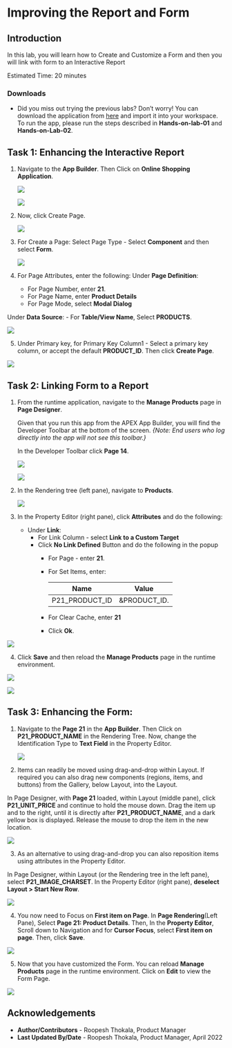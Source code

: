 # Improving the Report and Form

## Introduction
In this lab, you will learn how to Create and Customize a Form and then you will link with form to an Interactive Report

Estimated Time: 20 minutes

### Downloads

- Did you miss out trying the previous labs? Don’t worry! You can download the application from [here](online-shopping-cart-6.sql) and import it into your workspace. To run the app, please run the steps described in **Hands-on-lab-01** and **Hands-on-Lab-02**.

## Task 1: Enhancing the Interactive Report

1. Navigate to the **App Builder**. Then Click on **Online Shopping Application**.

    ![](images/navigate-to-osa1.png " ")

    ![](images/navigate-to-osa2.png " ")

2. Now, click Create Page.

    ![](images/create-form1.png " ")

3. For Create a Page: Select Page Type - Select **Component** and then select **Form**.

    ![](images/create-form2.png " ")

4. For Page Attributes, enter the following:
  Under **Page Definition**:
    - For Page Number, enter **21**.
    - For Page Name, enter **Product Details**
    - For Page Mode, select **Modal Dialog**

  Under **Data Source**:
    - For **Table/View Name**, Select **PRODUCTS**.

  ![](./images/create-form3.png " ")

5. Under Primary key, for Primary Key Column1 - Select a primary key column, or accept the default **PRODUCT_ID**. Then click **Create Page**.

![](./images/create-form4.png " ")

## Task 2: Linking Form to a Report

1. From the runtime application, navigate to the **Manage Products** page in **Page Designer**.

    Given that you run this app from the APEX App Builder, you will find the Developer Toolbar at the bottom of the screen.
    *{Note: End users who log directly into the app will not see this toolbar.}*

    In the Developer Toolbar click **Page 14**.

    ![](./images/navigate-to-mp1.png " ")

    ![](./images/navigate-to-mp2.png " ")

2. In the Rendering tree (left pane), navigate to **Products**.

    ![](./images/linking-a-form1.png " ")

3. In the Property Editor (right pane), click **Attributes** and do the following:

    - Under **Link**:
      -   For Link Column - select **Link to a Custom Target**
      -   Click **No Link Defined** Button and do the following in the popup
            - For Page - enter **21**.
            - For Set Items, enter:

                | Name | Value |
                | --- | --- |
                | P21\_PRODUCT\_ID | &PRODUCT_ID. |

            - For Clear Cache, enter **21**
            - Click **Ok**.


  ![](./images/linking-a-form2.png " ")

4. Click **Save** and then reload the **Manage Products** page in the runtime environment.

  ![](./images/refresh-manage-products.png " ")

  ![](./images/refresh-manage-products1.png " ")

## Task 3: Enhancing the Form:

1.  Navigate to the **Page 21** in the **App Builder**. Then Click on **P21_PRODUCT_NAME** in the Rendering Tree. Now, change the Identification Type to **Text Field** in the Property Editor.

    ![](images/navigate-to-page21.png " ")

2. Items can readily be moved using drag-and-drop within Layout. If required you can also drag new components (regions, items, and buttons) from the Gallery, below Layout, into the Layout.  

  In Page Designer, with **Page 21** loaded, within Layout (middle pane), click **P21_UNIT_PRICE** and continue to hold the mouse down. Drag the item up and to the right, until it is directly after **P21_PRODUCT_NAME**, and a dark yellow box is displayed. Release the mouse to drop the item in the new location.

 ![](images/enhance-form1.png " ")

3. As an alternative to using drag-and-drop you can also reposition items using attributes in the Property Editor.

  In Page Designer, within Layout (or the Rendering tree in the left pane), select **P21_IMAGE_CHARSET**. In the Property Editor (right pane), **deselect Layout > Start New Row**.

  ![](images/enhance-form2.png " ")

4. You now need to Focus on **First item on Page**.  In **Page Rendering**(Left Pane), Select **Page 21: Product Details**. Then, In the **Property Editor**, Scroll down to Navigation and for **Cursor Focus**, select **First item on page**. Then, click **Save**.

  ![](images/enhance-form3.png " ")

5. Now that you have customized the Form. You can reload **Manage Products** page in the runtime environment. Click on **Edit** to view the Form Page.

  ![](images/enhanced-form.png " ")


## **Acknowledgements**

 - **Author/Contributors** -  Roopesh Thokala, Product Manager
 - **Last Updated By/Date** - Roopesh Thokala, Product Manager, April 2022
